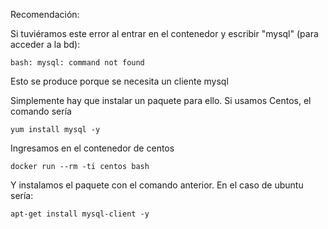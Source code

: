Recomendación:

Si tuviéramos este error al entrar en el contenedor y escribir "mysql" (para acceder a la bd):

    bash: mysql: command not found
    
Esto se produce porque se necesita un cliente mysql

Simplemente hay que instalar un paquete para ello. Si usamos Centos, el comando sería

    yum install mysql -y
    
Ingresamos en el contenedor de centos

    docker run --rm -ti centos bash
    
Y instalamos el paquete con el comando anterior.
En el caso de ubuntu sería:

    apt-get install mysql-client -y